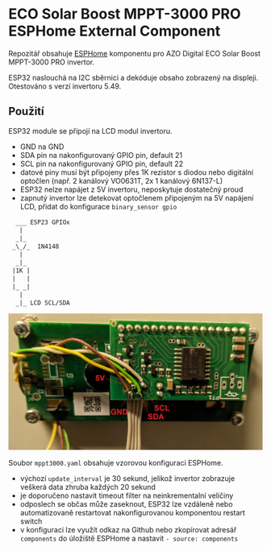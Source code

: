 # ECO Solar Boost MPPT-3000 PRO ESPHome External Component

Repozitář obsahuje [ESPHome](https://esphome.io/) komponentu pro AZO Digital ECO Solar Boost MPPT-3000 PRO invertor.

ESP32 naslouchá na I2C sběrnici a dekóduje obsaho zobrazený na displeji. Otestováno s verzí invertoru 5.49.

## Použití
ESP32 module se připojí na LCD modul invertoru.
 - GND na GND
 - SDA pin na nakonfigurovaný GPIO pin, default 21
 - SCL pin na nakonfigurovaný GPIO pin, default 22
 - datové piny musí být připojeny přes 1K rezistor s diodou nebo digitální optočlen (např. 2 kanálový VO0631T, 2x 1 kanálový 6N137-L)
 - ESP32 nelze napájet z 5V invertoru, neposkytuje dostatečný proud
 - zapnutý invertor lze detekovat optočlenem připojeným na 5V napájení LCD, přidat do konfigurace `binary_sensor gpio`
```
  ___ ESP23 GPIOx
   |
  _|_
 _\_/_  1N4148
   |
  _|_
 |1K |
 |   |
 |_ _|
   |
  _|_ LCD SCL/SDA
```
![Diagram](./img/MPPT3000-LCD-wire.jpg)

Soubor `mppt3000.yaml` obsahuje vzorovou konfiguraci ESPHome.
 - výchozí `update_interval` je 30 sekund, jelikož invertor zobrazuje veškerá data zhruba každých 20 sekund
 - je doporučeno nastavit timeout filter na neinkrementalní veličiny
 - odposlech se občas může zaseknout, ESP32 lze vzdáleně nebo automatizovaně restartovat nakonfigurovanou komponentou restart switch
 - v konfiguraci lze využít odkaz na Github nebo zkopírovat adresář `components` do úložiště ESPHome a nastavit `- source: components`
